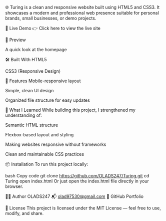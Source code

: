 🌐 Turing is a clean and responsive website built using HTML5 and CSS3.
It showcases a modern and professional web presence suitable for personal brands, small businesses, or demo projects.

🚀 Live Demo
👉 Click here to view the live site

📸 Preview

A quick look at the homepage

🛠️ Built With
HTML5

CSS3 (Responsive Design)

📁 Features
Mobile-responsive layout

Simple, clean UI design

Organized file structure for easy updates

🧠 What I Learned
While building this project, I strengthened my understanding of:

Semantic HTML structure

Flexbox-based layout and styling

Making websites responsive without frameworks

Clean and maintainable CSS practices

📦 Installation
To run this project locally:

bash
Copy code
git clone https://github.com/OLADS247/Turing.git
cd Turing
open index.html
Or just open the index.html file directly in your browser.

🧑‍💻 Author
OLADS247
📬 olad97530@gmail.com
🔗 GitHub Portfolio

📝 License
This project is licensed under the MIT License — feel free to use, modify, and share.

